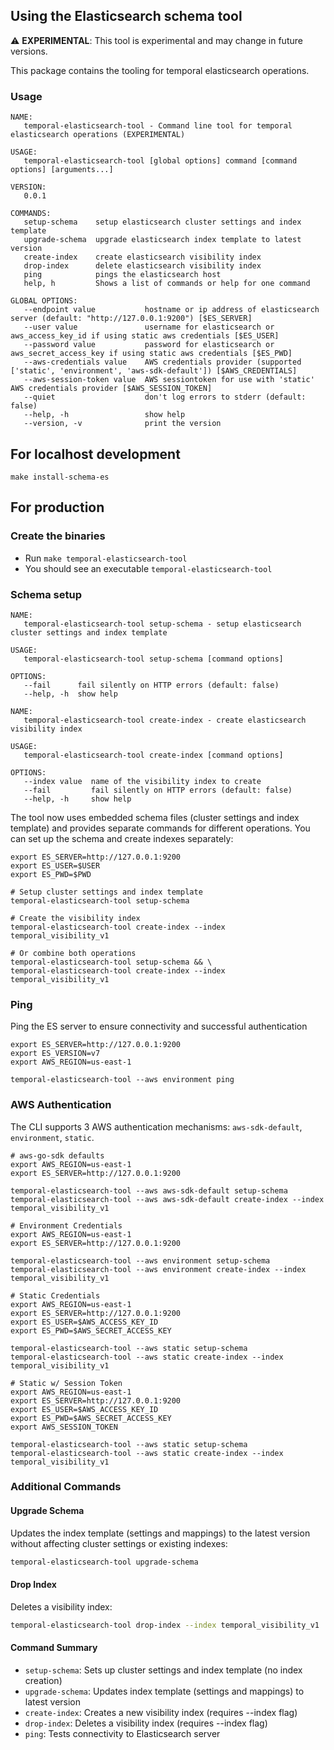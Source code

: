 ## Using the Elasticsearch schema tool

⚠️ **EXPERIMENTAL**: This tool is experimental and may change in future versions.

This package contains the tooling for temporal elasticsearch operations. 

### Usage
```
NAME:
   temporal-elasticsearch-tool - Command line tool for temporal elasticsearch operations (EXPERIMENTAL)

USAGE:
   temporal-elasticsearch-tool [global options] command [command options] [arguments...]

VERSION:
   0.0.1

COMMANDS:
   setup-schema    setup elasticsearch cluster settings and index template
   upgrade-schema  upgrade elasticsearch index template to latest version
   create-index    create elasticsearch visibility index
   drop-index      delete elasticsearch visibility index
   ping            pings the elasticsearch host
   help, h         Shows a list of commands or help for one command

GLOBAL OPTIONS:
   --endpoint value           hostname or ip address of elasticsearch server (default: "http://127.0.0.1:9200") [$ES_SERVER]
   --user value               username for elasticsearch or aws_access_key_id if using static aws credentials [$ES_USER]
   --password value           password for elasticsearch or aws_secret_access_key if using static aws credentials [$ES_PWD]
   --aws-credentials value    AWS credentials provider (supported ['static', 'environment', 'aws-sdk-default']) [$AWS_CREDENTIALS]
   --aws-session-token value  AWS sessiontoken for use with 'static' AWS credentials provider [$AWS_SESSION_TOKEN]
   --quiet                    don't log errors to stderr (default: false)
   --help, -h                 show help
   --version, -v              print the version
```

## For localhost development
``` 
make install-schema-es
```

## For production

### Create the binaries
- Run `make temporal-elasticsearch-tool`
- You should see an executable `temporal-elasticsearch-tool`

### Schema setup
```
NAME:
   temporal-elasticsearch-tool setup-schema - setup elasticsearch cluster settings and index template

USAGE:
   temporal-elasticsearch-tool setup-schema [command options]

OPTIONS:
   --fail      fail silently on HTTP errors (default: false)
   --help, -h  show help
```

```
NAME:
   temporal-elasticsearch-tool create-index - create elasticsearch visibility index

USAGE:
   temporal-elasticsearch-tool create-index [command options]

OPTIONS:
   --index value  name of the visibility index to create
   --fail         fail silently on HTTP errors (default: false)
   --help, -h     show help
```

The tool now uses embedded schema files (cluster settings and index template) and provides separate commands for different operations. You can set up the schema and create indexes separately:

```
export ES_SERVER=http://127.0.0.1:9200
export ES_USER=$USER
export ES_PWD=$PWD

# Setup cluster settings and index template
temporal-elasticsearch-tool setup-schema

# Create the visibility index
temporal-elasticsearch-tool create-index --index temporal_visibility_v1

# Or combine both operations
temporal-elasticsearch-tool setup-schema && \
temporal-elasticsearch-tool create-index --index temporal_visibility_v1
```

### Ping
Ping the ES server to ensure connectivity and successful authentication

```
export ES_SERVER=http://127.0.0.1:9200
export ES_VERSION=v7
export AWS_REGION=us-east-1

temporal-elasticsearch-tool --aws environment ping 
```

### AWS Authentication
The CLI supports 3 AWS authentication mechanisms: `aws-sdk-default`, `environment`, `static`.

```
# aws-go-sdk defaults
export AWS_REGION=us-east-1
export ES_SERVER=http://127.0.0.1:9200

temporal-elasticsearch-tool --aws aws-sdk-default setup-schema
temporal-elasticsearch-tool --aws aws-sdk-default create-index --index temporal_visibility_v1
```

```
# Environment Credentials
export AWS_REGION=us-east-1
export ES_SERVER=http://127.0.0.1:9200

temporal-elasticsearch-tool --aws environment setup-schema
temporal-elasticsearch-tool --aws environment create-index --index temporal_visibility_v1
```

```
# Static Credentials
export AWS_REGION=us-east-1
export ES_SERVER=http://127.0.0.1:9200
export ES_USER=$AWS_ACCESS_KEY_ID
export ES_PWD=$AWS_SECRET_ACCESS_KEY

temporal-elasticsearch-tool --aws static setup-schema
temporal-elasticsearch-tool --aws static create-index --index temporal_visibility_v1
```

```
# Static w/ Session Token
export AWS_REGION=us-east-1
export ES_SERVER=http://127.0.0.1:9200
export ES_USER=$AWS_ACCESS_KEY_ID
export ES_PWD=$AWS_SECRET_ACCESS_KEY
export AWS_SESSION_TOKEN

temporal-elasticsearch-tool --aws static setup-schema
temporal-elasticsearch-tool --aws static create-index --index temporal_visibility_v1
```

### Additional Commands

#### Upgrade Schema
Updates the index template (settings and mappings) to the latest version without affecting cluster settings or existing indexes:
```bash
temporal-elasticsearch-tool upgrade-schema
```

#### Drop Index
Deletes a visibility index:
```bash
temporal-elasticsearch-tool drop-index --index temporal_visibility_v1
```

#### Command Summary
- `setup-schema`: Sets up cluster settings and index template (no index creation)
- `upgrade-schema`: Updates index template (settings and mappings) to latest version
- `create-index`: Creates a new visibility index (requires --index flag)
- `drop-index`: Deletes a visibility index (requires --index flag)
- `ping`: Tests connectivity to Elasticsearch server
